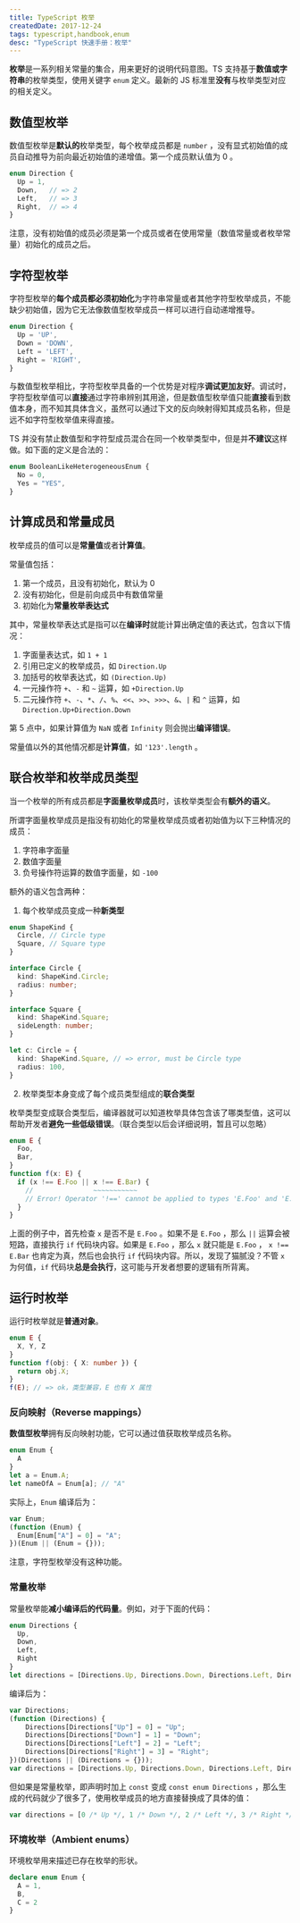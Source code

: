 ```yaml
---
title: TypeScript 枚举
createdDate: 2017-12-24
tags: typescript,handbook,enum
desc: "TypeScript 快速手册：枚举"
---
```


**枚举**是一系列相关常量的集合，用来更好的说明代码意图。TS 支持基于**数值或字符串**的枚举类型，使用关键字 `enum` 定义。最新的 JS 标准里**没有**与枚举类型对应的相关定义。

## 数值型枚举

数值型枚举是**默认的**枚举类型，每个枚举成员都是 `number` ，没有显式初始值的成员自动推导为前向最近初始值的递增值。第一个成员默认值为 0 。

```ts
enum Direction {
  Up = 1,
  Down,   // => 2
  Left,   // => 3
  Right,  // => 4
}
```

注意，没有初始值的成员必须是第一个成员或者在使用常量（数值常量或者枚举常量）初始化的成员之后。

## 字符型枚举

字符型枚举的**每个成员都必须初始化**为字符串常量或者其他字符型枚举成员，不能缺少初始值，因为它无法像数值型枚举成员一样可以进行自动递增推导。

```ts
enum Direction {
  Up = 'UP',
  Down = 'DOWN',
  Left = 'LEFT',
  Right = 'RIGHT',
}
```

与数值型枚举相比，字符型枚举具备的一个优势是对程序**调试更加友好**。调试时，字符型枚举值可以**直接**通过字符串辨别其用途，但是数值型枚举值只能**直接**看到数值本身，而不知其具体含义，虽然可以通过下文的反向映射得知其成员名称，但是远不如字符型枚举值来得直接。

TS 并没有禁止数值型和字符型成员混合在同一个枚举类型中，但是并**不建议**这样做。如下面的定义是合法的：

```ts
enum BooleanLikeHeterogeneousEnum {
  No = 0,
  Yes = "YES",
}
```

## 计算成员和常量成员

枚举成员的值可以是**常量值**或者**计算值**。

常量值包括：

1. 第一个成员，且没有初始化，默认为 0
2. 没有初始化，但是前向成员中有数值常量
3. 初始化为**常量枚举表达式**

其中，常量枚举表达式是指可以在**编译时**就能计算出确定值的表达式，包含以下情况：

1. 字面量表达式，如 `1 + 1`
2. 引用已定义的枚举成员，如 `Direction.Up`
3. 加括号的枚举表达式，如 `(Direction.Up)`
4. 一元操作符 `+`、`-` 和 `~` 运算，如 `+Direction.Up`
5. 二元操作符 `+`、`-`、`*`、`/`、`%`、`<<`、`>>`、`>>>`、`&`、`|` 和 `^` 运算，如 `Direction.Up+Direction.Down`

第 5 点中，如果计算值为 `NaN` 或者 `Infinity` 则会抛出**编译错误**。

常量值以外的其他情况都是**计算值**，如 `'123'.length` 。

## 联合枚举和枚举成员类型

当一个枚举的所有成员都是**字面量枚举成员**时，该枚举类型会有**额外的语义**。

所谓字面量枚举成员是指没有初始化的常量枚举成员或者初始值为以下三种情况的成员：

1. 字符串字面量
2. 数值字面量
3. 负号操作符运算的数值字面量，如 `-100`

额外的语义包含两种：

1. 每个枚举成员变成一种**新类型**

```ts
enum ShapeKind {
  Circle, // Circle type
  Square, // Square type
}

interface Circle {
  kind: ShapeKind.Circle;
  radius: number;
}

interface Square {
  kind: ShapeKind.Square;
  sideLength: number;
}

let c: Circle = {
  kind: ShapeKind.Square, // => error, must be Circle type
  radius: 100,
}
```

2. 枚举类型本身变成了每个成员类型组成的**联合类型**

枚举类型变成联合类型后，编译器就可以知道枚举具体包含该了哪类型值，这可以帮助开发者**避免一些低级错误**。（联合类型以后会详细说明，暂且可以忽略）

```ts
enum E {
  Foo,
  Bar,
}
function f(x: E) {
  if (x !== E.Foo || x !== E.Bar) {
    //               ~~~~~~~~~~~
    // Error! Operator '!==' cannot be applied to types 'E.Foo' and 'E.Bar'.
  }
}
```

上面的例子中，首先检查 `x` 是否不是 `E.Foo` 。如果不是 `E.Foo` ，那么 `||` 运算会被短路，直接执行 `if` 代码块内容。如果是 `E.Foo` ，那么 `x` 就只能是 `E.Foo` ， `x !== E.Bar` 也肯定为真，然后也会执行 `if` 代码块内容。所以，发现了猫腻没？不管 `x` 为何值，`if` 代码块**总是会执行**，这可能与开发者想要的逻辑有所背离。

## 运行时枚举

运行时枚举就是**普通对象**。

```ts
enum E {
  X, Y, Z
}
function f(obj: { X: number }) {
  return obj.X;
}
f(E); // => ok，类型兼容，E 也有 X 属性
```

### 反向映射（Reverse mappings）

**数值型枚举**拥有反向映射功能，它可以通过值获取枚举成员名称。

```ts
enum Enum {
  A
}
let a = Enum.A;
let nameOfA = Enum[a]; // "A"
```

实际上，`Enum` 编译后为：

```ts
var Enum;
(function (Enum) {
  Enum[Enum["A"] = 0] = "A";
})(Enum || (Enum = {}));
```

注意，字符型枚举没有这种功能。

### 常量枚举

常量枚举能**减小编译后的代码量**。例如，对于下面的代码：

```ts
enum Directions {
  Up,
  Down,
  Left,
  Right
}
let directions = [Directions.Up, Directions.Down, Directions.Left, Directions.Right]
```

编译后为：

```ts
var Directions;
(function (Directions) {
    Directions[Directions["Up"] = 0] = "Up";
    Directions[Directions["Down"] = 1] = "Down";
    Directions[Directions["Left"] = 2] = "Left";
    Directions[Directions["Right"] = 3] = "Right";
})(Directions || (Directions = {}));
var directions = [Directions.Up, Directions.Down, Directions.Left, Directions.Right];
```

但如果是常量枚举，即声明时加上 `const` 变成 `const enum Directions` ，那么生成的代码就少了很多了，使用枚举成员的地方直接替换成了具体的值：

```ts
var directions = [0 /* Up */, 1 /* Down */, 2 /* Left */, 3 /* Right */];
```

### 环境枚举（Ambient enums）

环境枚举用来描述已存在枚举的形状。

```ts
declare enum Enum {
  A = 1,
  B,
  C = 2
}
```